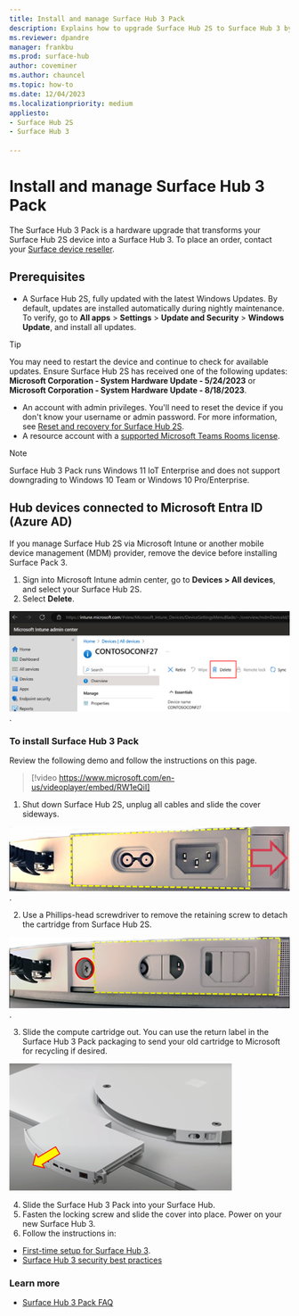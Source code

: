 ```yaml
---
title: Install and manage Surface Hub 3 Pack
description: Explains how to upgrade Surface Hub 2S to Surface Hub 3 by installing the Surface Hub 3 Pack. 
ms.reviewer: dpandre
manager: frankbu
ms.prod: surface-hub
author: coveminer
ms.author: chauncel
ms.topic: how-to
ms.date: 12/04/2023
ms.localizationpriority: medium
appliesto:
- Surface Hub 2S
- Surface Hub 3

---
```


# Install and manage Surface Hub 3 Pack

The Surface Hub 3 Pack is a hardware upgrade that transforms your Surface Hub 2S device into a Surface Hub 3. To place an order, contact your [Surface device reseller](https://www.microsoft.com/surface/business/where-to-buy-microsoft-surface#DEVICESRESELLERS).

## Prerequisites

- A Surface Hub 2S, fully updated with the latest Windows Updates. By default, updates are installed automatically during nightly maintenance. To verify, go to **All apps** > **Settings** > **Update and Security** > **Windows Update**, and install all updates.

> [!TIP]
> You may need to restart the device and continue to check for available updates. Ensure Surface Hub 2S has received one of the following updates: **Microsoft Corporation - System Hardware Update - 5/24/2023** or **Microsoft Corporation - System Hardware Update - 8/18/2023**.

- An account with admin privileges. You'll need to reset the device if you don't know your username or admin password. For more information, see [Reset and recovery for Surface Hub 2S](/surface-hub/surface-hub-2s-recover-reset).
- A resource account with a [supported Microsoft Teams Rooms license](/microsoftteams/rooms/rooms-licensing).

> [!NOTE]
> Surface Hub 3 Pack runs Windows 11 IoT Enterprise and does not support downgrading to Windows 10 Team or Windows 10 Pro/Enterprise.

## Hub devices connected to Microsoft Entra ID (Azure AD)

If you manage Surface Hub 2S via Microsoft Intune or another mobile device management (MDM) provider, remove the device before installing Surface Pack 3.

1. Sign into Microsoft Intune admin center, go to **Devices > All devices**,  and select your Surface Hub 2S.
2. Select **Delete**.

  ![Image shows removal of Surface Hub 2S from Intune](images/remove-hub2s-from-intune.png).

### To install Surface Hub 3 Pack

Review the following demo and follow the instructions on this page.

> [!video https://www.microsoft.com/en-us/videoplayer/embed/RW1eQiI] 

1. Shut down Surface Hub 2S, unplug all cables and slide the cover sideways.

  ![Image indicates how to slide the cover sideways](images/remove-cartridge-fig1.png).

2. Use a Phillips-head screwdriver to remove the retaining screw to detach the cartridge from Surface Hub 2S.

  ![Image shows retaining screw to remove and allow you to pull out the old cartridge](images/remove-cartridge-fig2.png).

3. Slide the compute cartridge out. You can use the return label in the Surface Hub 3 Pack packaging to send your old cartridge to Microsoft for recycling if desired.

  ![Image that shows how to slide the compute cartridge out of the unit](images/remove-cartridge-fig3.png)

4. Slide the Surface Hub 3 Pack into your Surface Hub.
5. Fasten the locking screw and slide the cover into place. Power on your new Surface Hub 3.  
6. Follow the instructions in:

- [First-time setup for Surface Hub 3](first-run-program-surface-hub-3.md).
- [Surface Hub 3 security best practices](surface-hub-3-security.md)

### Learn more

- [Surface Hub 3 Pack FAQ](surface-hub-3-pack-faq.md)
